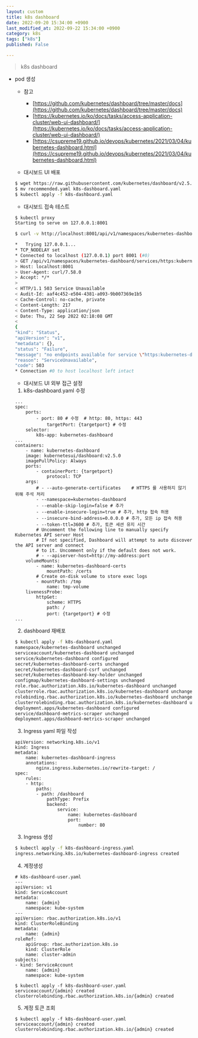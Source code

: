 ```yaml
---
layout: custom
title: k8s dashboard
date: 2022-09-20 15:34:00 +0900
last_modified_at: 2022-09-22 15:34:00 +0900
category: k8s
tags: ["k8s"]
published: False

---
```

> k8s dashboard

- pod 생성
    - 참고
        - [https://github.com/kubernetes/dashboard/tree/master/docs](https://github.com/kubernetes/dashboard/tree/master/docs)
        - [https://kubernetes.io/ko/docs/tasks/access-application-cluster/web-ui-dashboard/](https://kubernetes.io/ko/docs/tasks/access-application-cluster/web-ui-dashboard/)
        - [https://csupreme19.github.io/devops/kubernetes/2021/03/04/kubernetes-dashboard.html](https://csupreme19.github.io/devops/kubernetes/2021/03/04/kubernetes-dashboard.html)

    - 대시보드 UI 배포
    ```bash
    $ wget https://raw.githubusercontent.com/kubernetes/dashboard/v2.5.0/aio/deploy/recommended.yaml
    $ mv recommended.yaml k8s-dashboard.yaml
    $ kubectl apply -f k8s-dashboard.yaml
    ```

    - 대시보드 접속 테스트
    ```bash
    $ kubectl proxy
    Starting to serve on 127.0.0.1:8001

    $ curl -v http://localhost:8001/api/v1/namespaces/kubernetes-dashboard/services/https:kubernetes-dashboard:/proxy/
    
    *   Trying 127.0.0.1...
    * TCP_NODELAY set
    * Connected to localhost (127.0.0.1) port 8001 (#0)
    > GET /api/v1/namespaces/kubernetes-dashboard/services/https:kubernetes-dashboard:/proxy/ HTTP/1.1
    > Host: localhost:8001
    > User-Agent: curl/7.58.0
    > Accept: */*
    >
    < HTTP/1.1 503 Service Unavailable
    < Audit-Id: aaf4c452-e504-4381-a093-9b007369e1b5
    < Cache-Control: no-cache, private
    < Content-Length: 217
    < Content-Type: application/json
    < Date: Thu, 22 Sep 2022 02:18:08 GMT
    <
    {
    "kind": "Status",
    "apiVersion": "v1",
    "metadata": {},
    "status": "Failure",
    "message": "no endpoints available for service \"https:kubernetes-dashboard:\"",
    "reason": "ServiceUnavailable",
    "code": 503
    * Connection #0 to host localhost left intact
    ```


    - 대시보드 UI 외부 접근 설정
    1. k8s-dashboard.yaml 수정
    ```
    ...
    spec:
        ports:
            - port: 80 # 수정  # http: 80, https: 443
                targetPort: {targetport} # 수정
        selector:
            k8s-app: kubernetes-dashboard
    ...
    containers:
        - name: kubernetes-dashboard
        image: kubernetesui/dashboard:v2.5.0
        imagePullPolicy: Always
        ports:
            - containerPort: {targetport} 
                protocol: TCP
        args:
            # - --auto-generate-certificates    # HTTPS 를 사용하지 않기 위해 주석 처리
            - --namespace=kubernetes-dashboard
            - --enable-skip-login=false # 추가
            - --enable-insecure-login=true # 추가, http 접속 허용
            - --insecure-bind-address=0.0.0.0 # 추가, 모든 ip 접속 허용
            - --token-ttl=3600 # 추가, 토큰 세션 유지 시간
            # Uncomment the following line to manually specify Kubernetes API server Host
            # If not specified, Dashboard will attempt to auto discover the API server and connect
            # to it. Uncomment only if the default does not work.
            # - --apiserver-host=http://my-address:port
        volumeMounts:
            - name: kubernetes-dashboard-certs
                mountPath: /certs
            # Create on-disk volume to store exec logs
            - mountPath: /tmp
                name: tmp-volume
        livenessProbe:
            httpGet:
                scheme: HTTPS
                path: /
                port: {targetport} # 수정
    ...
    ```

    2. dashboard 재배포
    ```bash
    $ kubectl apply -f k8s-dashboard.yaml
    namespace/kubernetes-dashboard unchanged
    serviceaccount/kubernetes-dashboard unchanged
    service/kubernetes-dashboard configured
    secret/kubernetes-dashboard-certs unchanged
    secret/kubernetes-dashboard-csrf unchanged
    secret/kubernetes-dashboard-key-holder unchanged
    configmap/kubernetes-dashboard-settings unchanged
    role.rbac.authorization.k8s.io/kubernetes-dashboard unchanged
    clusterrole.rbac.authorization.k8s.io/kubernetes-dashboard unchanged
    rolebinding.rbac.authorization.k8s.io/kubernetes-dashboard unchanged
    clusterrolebinding.rbac.authorization.k8s.io/kubernetes-dashboard unchanged
    deployment.apps/kubernetes-dashboard configured
    service/dashboard-metrics-scraper unchanged
    deployment.apps/dashboard-metrics-scraper unchanged
    ```

    3. Ingress yaml 파일 작성
    ```
    apiVersion: networking.k8s.io/v1
    kind: Ingress
    metadata:
        name: kubernetes-dashboard-ingress
        annotations:
            nginx.ingress.kubernetes.io/rewrite-target: /
    spec:
        rules:
        - http:
            paths:
            - path: /dashboard
                pathType: Prefix
                backend:
                    service:
                        name: kubernetes-dashboard
                        port:
                            number: 80
    ```

    3. Ingress 생성
    ```bash
    $ kubectl apply -f k8s-dashboard-ingress.yaml
    ingress.networking.k8s.io/kubernetes-dashboard-ingress created
    ```

    4. 계정생성
    ```
    # k8s-dashboard-user.yaml
    ---
    apiVersion: v1
    kind: ServiceAccount
    metadata:
        name: {admin}
        namespace: kube-system
    ---
    apiVersion: rbac.authorization.k8s.io/v1
    kind: ClusterRoleBinding
    metadata:
        name: {admin}
    roleRef:
        apiGroup: rbac.authorization.k8s.io
        kind: ClusterRole
        name: cluster-admin
    subjects:
    - kind: ServiceAccount
        name: {admin}
        namespace: kube-system
    ```

    ```
    $ kubectl apply -f k8s-dashboard-user.yaml
    serviceaccount/{admin} created
    clusterrolebinding.rbac.authorization.k8s.io/{admin} created
    ```

    5. 계정 토큰 조회
    ```
    $ kubectl apply -f k8s-dashboard-user.yaml
    serviceaccount/{admin} created
    clusterrolebinding.rbac.authorization.k8s.io/{admin} created
    ```